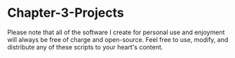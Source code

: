 # Chapter-3-Projects

Please note that all of the software I create for personal use and enjoyment will always be free of charge and open-source. Feel free to use, modify, and distribute any of these scripts to your heart's content.
